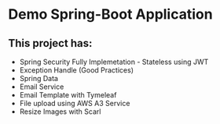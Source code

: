 # Demo Spring-Boot Application

## This project has:
- Spring Security Fully Implemetation - Stateless using JWT
- Exception Handle (Good Practices)
- Spring Data
- Email Service
- Email Template with Tymeleaf
- File upload using AWS A3 Service
- Resize Images with Scarl

